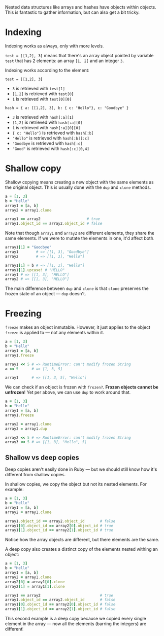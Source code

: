 Nested data structures like arrays and hashes have objects within objects. This is fantastic to gather information, but can also get a bit tricky.

# Indexing

Indexing works as always, only with more levels.

`test = [[1,2], 3]` means that there's an array object pointed by variable `test` that has 2 elements: an array `[1, 2]` and an integer `3`.

Indexing works according to the element:

`test = [[1,2], 3]`
- `3` is retrieved with `test[1]`
- `[1,2]` is retrieved with `test[0]`
- `1` is retrieved with `test[0][0]`

`hash = { a: [[1,2], 3], b: { c: "Hello"}, c: "Goodbye" }`
- `3` is retrieved with `hash[:a][1]`
- `[1,2]` is retrieved with `hash[:a][0]`
- `1` is retrieved with `hash[:a][0][0]`
- `{ c: "Hello"}` is retrieved with `hash[:b]`
- `"Hello"` is retrieved with `hash[:b][:c]`
- `"Goodbye` is retrieved with `hash[:c]`
- `"Good"` is retrieved with `hash[:c][0,4]`

# Shallow copy
Shallow copying means creating a new object with the same elements as the original object. This is usually done with the `dup` and `clone` methods.

```ruby
a = [1, 3]
b = "Hello"
array1 = [a, b]
array2 = array1.clone

array1 == array2                     # true
array1.object_id == array2.object_id # false
```

Note that though `array1` and `array2` are different elements, they share the same elements. If we were to mutate the elements in one, it'd affect both.
```ruby
array1[1] = "Goodbye"
array1        # => [[1, 3], "Goodbye"]
array2        # => [[1, 3], "Hello"]

array1[1] = b # => [[1, 3], "Hello"]
array1[1].upcase! # "HELLO"
array1 # => [[1, 3], "HELLO"]
array2 # => [[1, 3], "HELLO"]
```

The main difference between `dup` and `clone` is that `clone` preserves the frozen state of an object — `dup` doesn't.

# Freezing
`freeze` makes an object inmutable. However, it just applies to the object `freeze` is applied to — not any elements within it.

```ruby
a = [1, 3]
b = "Hello"
array1 = [a, b]
array1.freeze

array1 << 5 # => RuntimeError: can't modify frozen String
a << 5      # => [1, 3, 5]

array1      # => [[1, 3, 5], "Hello"]
```

We can check if an object is frozen with `frozen?`. **Frozen objects cannot be unfrozen!** Yet per above, we can use `dup` to work around that.

```ruby
a = [1, 3]
b = "Hello"
array1 = [a, b]
array1.freeze

array2 = array1.clone
array3 = array1.dup

array2 << 5 # => RuntimeError: can't modify frozen String
array3 << 5 # => [[1, 3], "Hello", 5]
```

## Shallow vs deep copies

Deep copies aren't easily done in Ruby — but we should still know how it's different from shallow copies.

In shallow copies, we copy the object but not its nested elements. For example:
```ruby
a = [1, 3]
b = "Hello"
array1 = [a, b]
array2 = array1.clone

array1.object_id == array2.object_id       # false
array1[0].object_id == array2[0].object_id # true
array1[1].object_id == array2[1].object_id # true
```
Notice how the array objects are different, but there elements are the same.

A deep copy also creates a distinct copy of the elements nested withing an object:
```ruby
a = [1, 3]
b = "Hello"
array1 = [a, b]
array2 = array1.clone
array2[0] = array1[0].clone
array2[1] = array1[1].clone

array1 == array2                           # true
array1.object_id == array2.object_id       # false
array1[0].object_id == array2[0].object_id # false
array1[1].object_id == array2[1].object_id # false
```
This second example is a deep copy because we copied every single element in the array — now all the elements (barring the integers) are different!